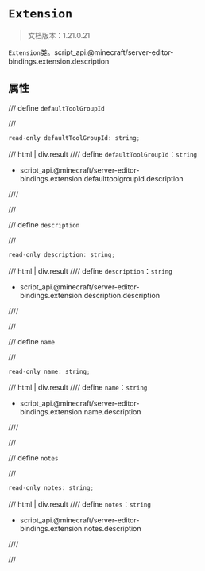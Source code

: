 # `Extension`

> 文档版本：1.21.0.21

`Extension`类。script_api.@minecraft/server-editor-bindings.extension.description

## 属性

/// define
`defaultToolGroupId`


///

```js
read-only defaultToolGroupId: string;
```

/// html | div.result
//// define
`defaultToolGroupId`：`string`

- script_api.@minecraft/server-editor-bindings.extension.defaulttoolgroupid.description


////

///


/// define
`description`


///

```js
read-only description: string;
```

/// html | div.result
//// define
`description`：`string`

- script_api.@minecraft/server-editor-bindings.extension.description.description


////

///


/// define
`name`


///

```js
read-only name: string;
```

/// html | div.result
//// define
`name`：`string`

- script_api.@minecraft/server-editor-bindings.extension.name.description


////

///


/// define
`notes`


///

```js
read-only notes: string;
```

/// html | div.result
//// define
`notes`：`string`

- script_api.@minecraft/server-editor-bindings.extension.notes.description


////

///

